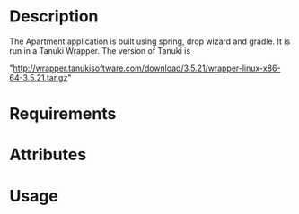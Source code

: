 Description
===========
The Apartment application is built using spring, drop wizard and gradle. It is run in a Tanuki Wrapper. The version of Tanuki is

"http://wrapper.tanukisoftware.com/download/3.5.21/wrapper-linux-x86-64-3.5.21.tar.gz"


Requirements
============


Attributes
==========

Usage
=====

